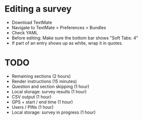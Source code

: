 # Editing a survey

* Download TextMate
* Navigate to TextMate > Preferences > Bundles
* Check YAML
* Before editing: Make sure the bottom bar shows "Soft Tabs: 4"
* If part of an entry shows up as white, wrap it in quotes.


# TODO

* Remaining sections (2 hours)
* Render instructions (15 minutes)
* Question and section skipping (1 hour)
* Local storage: survey results (1 hour)
* CSV output (1 hour)
* GPS + start / end time (1 hour)
* Users / PINs (1 hour)
* Local storage: survey in progress (1 hour)
